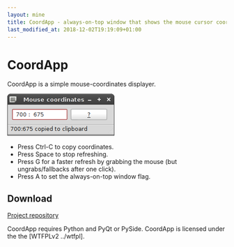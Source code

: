 ```yaml
---
layout: mine
title: CoordApp - always-on-top window that shows the mouse cursor coordinates
last_modified_at: 2018-12-02T19:19:09+01:00
---
```


# CoordApp #

CoordApp is a simple mouse-coordinates displayer.

![Screenshot](screenshot.png)

* Press Ctrl-C to copy coordinates.
* Press Space to stop refreshing.
* Press G for a faster refresh by grabbing the mouse (but ungrabs/fallbacks after one click).
* Press A to set the always-on-top window flag.

## Download ##

[Project repository](https://gitlab.com/hydrargyrum/attic/tree/master/coordapp)

CoordApp requires Python and PyQt or PySide.
CoordApp is licensed under the the [WTFPLv2 ../wtfpl].


